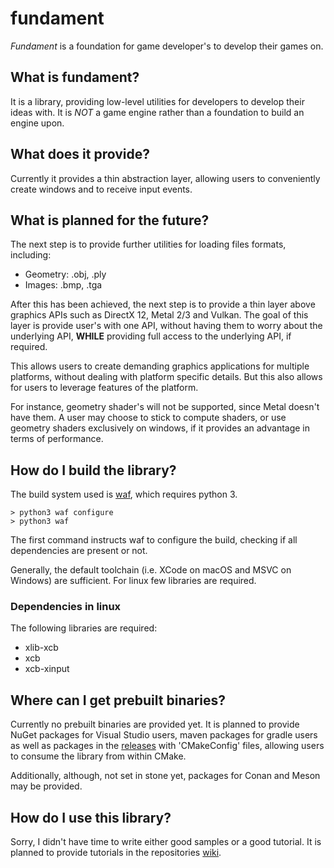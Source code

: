 # fundament
*Fundament* is a foundation for game developer's to develop their games on.

## What is fundament?
It is a library, providing low-level utilities for developers to develop their
ideas with.
It is *NOT* a game engine rather than a foundation to build an engine upon.

## What does it provide?
Currently it provides a thin abstraction layer, allowing users to conveniently
create windows and to receive input events.

## What is planned for the future?
The next step is to provide further utilities for loading files formats,
including:
- Geometry: .obj, .ply
- Images: .bmp, .tga

After this has been achieved, the next step is to provide a thin layer above 
graphics APIs such as DirectX 12, Metal 2/3 and Vulkan. The goal of this layer
is provide user's with one API, without having them to worry about the
underlying API, **WHILE** providing full access to the underlying API, if 
required.

This allows users to create demanding graphics applications for multiple 
platforms, without dealing with platform specific details. But this also allows
for users to leverage features of the platform.

For instance, geometry shader's will not be supported, since Metal doesn't have
them. A user may choose to stick to compute shaders, or use geometry shaders 
exclusively on windows, if it provides an advantage in terms of performance.

## How do I build the library?
The build system used is [waf](https://waf.io), which requires python 3.

```
> python3 waf configure
> python3 waf 
```

The first command instructs waf to configure the build, checking if all dependencies
are present or not.

Generally, the default toolchain (i.e. XCode on macOS and MSVC on Windows) are 
sufficient. For linux few libraries are required.

### Dependencies in linux
The following libraries are required:
- xlib-xcb
- xcb
- xcb-xinput

## Where can I get prebuilt binaries?
Currently no prebuilt binaries are provided yet. It is planned to provide
NuGet packages for Visual Studio users, maven packages for gradle users
as well as packages in the [releases](https://github.com/HiImJulien/fundament/releases)
with 'CMakeConfig' files, allowing users to consume the library from within CMake.

Additionally, although, not set in stone yet, packages for Conan and Meson may
be provided.

## How do I use this library?
Sorry, I didn't have time to write either good samples or a good tutorial. It
is planned to provide tutorials in the repositories [wiki](https://github.com/HiImJulien/fundament/wiki).


